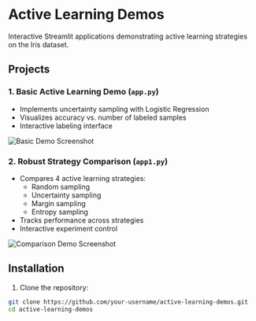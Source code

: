 # Active Learning Demos

Interactive Streamlit applications demonstrating active learning strategies on the Iris dataset.

## Projects

### 1. Basic Active Learning Demo (`app.py`)
- Implements uncertainty sampling with Logistic Regression
- Visualizes accuracy vs. number of labeled samples
- Interactive labeling interface

![Basic Demo Screenshot](screenshots/basic_demo.png)

### 2. Robust Strategy Comparison (`app1.py`)
- Compares 4 active learning strategies:
  - Random sampling
  - Uncertainty sampling
  - Margin sampling
  - Entropy sampling
- Tracks performance across strategies
- Interactive experiment control

![Comparison Demo Screenshot](screenshots/comparison_demo.png)

## Installation

1. Clone the repository:
```bash
git clone https://github.com/your-username/active-learning-demos.git
cd active-learning-demos

